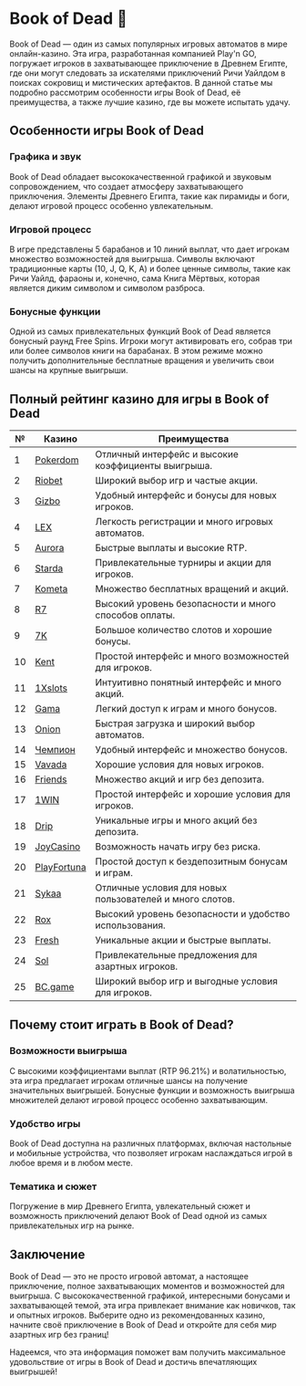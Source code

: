 # Book of Dead 🎰

Book of Dead — один из самых популярных игровых автоматов в мире онлайн-казино. Эта игра, разработанная компанией Play'n GO, погружает игроков в захватывающее приключение в Древнем Египте, где они могут следовать за искателями приключений Ричи Уайлдом в поисках сокровищ и мистических артефактов. В данной статье мы подробно рассмотрим особенности игры Book of Dead, её преимущества, а также лучшие казино, где вы можете испытать удачу.

## Особенности игры Book of Dead

### Графика и звук
Book of Dead обладает высококачественной графикой и звуковым сопровождением, что создает атмосферу захватывающего приключения. Элементы Древнего Египта, такие как пирамиды и боги, делают игровой процесс особенно увлекательным.

### Игровой процесс
В игре представлены 5 барабанов и 10 линий выплат, что дает игрокам множество возможностей для выигрыша. Символы включают традиционные карты (10, J, Q, K, A) и более ценные символы, такие как Ричи Уайлд, фараоны и, конечно, сама Книга Мёртвых, которая является диким символом и символом разброса.

### Бонусные функции
Одной из самых привлекательных функций Book of Dead является бонусный раунд Free Spins. Игроки могут активировать его, собрав три или более символов книги на барабанах. В этом режиме можно получить дополнительные бесплатные вращения и увеличить свои шансы на крупные выигрыши.

## Полный рейтинг казино для игры в Book of Dead

| №  | Казино        | Преимущества                                                |
|----|---------------|------------------------------------------------------------|
| 1  | [Pokerdom](https://brandplay.link/4k77v2yx)  | Отличный интерфейс и высокие коэффициенты выигрыша.      |
| 2  | [Riobet](https://brandplay.link/7xBLTPyj)     | Широкий выбор игр и частые акции.                        |
| 3  | [Gizbo](https://brandplay.link/bprXw4YV)      | Удобный интерфейс и бонусы для новых игроков.            |
| 4  | [LEX](https://brandplay.link/zW4hdDFV)        | Легкость регистрации и много игровых автоматов.           |
| 5  | [Aurora](https://10trafic-stat2.com/click/668546556bcc6313411604bd/6766/13032/subaccount) | Быстрые выплаты и высокие RTP.                            |
| 6  | [Starda](https://brandplay.link/fB7xwRFL)     | Привлекательные турниры и акции для игроков.             |
| 7  | [Kometa](https://brandplay.link/8ZymQJV8)      | Множество бесплатных вращений и акций.                   |
| 8  | [R7](https://brandplay.link/bMd3Yjsw)          | Высокий уровень безопасности и много способов оплаты.     |
| 9  | [7K](https://brandplay.link/BvQyFShp)          | Большое количество слотов и хорошие бонусы.               |
| 10 | [Kent](https://brandplay.link/Fv2WP3js)        | Простой интерфейс и много возможностей для игроков.      |
| 11 | [1Xslots](https://brandplay.link/hSB1khtr)     | Интуитивно понятный интерфейс и много акций.             |
| 12 | [Gama](https://brandplay.link/j6NMKsDz)        | Легкий доступ к играм и много бонусов.                   |
| 13 | [Onion](https://brandplay.link/zBGRVpQ9)       | Быстрая загрузка и широкий выбор автоматов.               |
| 14 | [Чемпион](https://temon-gter.cfd/go/lRq?p80412p304504pcc44t17455) | Удобный интерфейс и множество бонусов.                    |
| 15 | [Vavada](https://vavadapartner.pro/?promo=ea5c9275-6854-4505-94fc-95ab18221945-linkb2) | Хорошие условия для новых игроков.                        |
| 16 | [Friends](https://gofriends.vc/linkb2)         | Множество акций и игр без депозита.                      |
| 17 | [1WIN](https://brandplay.link/smXVpBbG)        | Простой интерфейс и хорошие условия для игроков.         |
| 18 | [Drip](https://drp-ircp01.com/c07e6a3db)       | Уникальные игры и много акций без депозита.              |
| 19 | [JoyCasino](https://rpc30.call2me.pro/?/ru/registration?apkpop=0&partner=p24970p3291217pc98f) | Возможность начать игру без риска.                        |
| 20 | [PlayFortuna](https://fortunapromo.net/alt/playfortuna/registration?0dc4a9362a71feb7e3f165fb8e766f70) | Простой доступ к бездепозитным бонусам и играм.          |
| 21 | [Sykaa](https://s-two-way.com/?source=linkb2&pid=30697) | Отличные условия для новых пользователей и много слотов.  |
| 22 | [Rox](https://rox-pvwfpjgcxe.com/cb1ee18a5)     | Высокий уровень безопасности и удобство использования.    |
| 23 | [Fresh](https://fresh-eumwkxwao.com/c3f7b485d)  | Уникальные акции и быстрые выплаты.                       |
| 24 | [Sol](https://sol-mmtdzfbaco.com/cb2415bca)     | Привлекательные предложения для азартных игроков.         |
| 25 | [BC.game](https://partnerbcgame.com/dcc53d441)  | Широкий выбор игр и выгодные условия для игроков.       |

## Почему стоит играть в Book of Dead?

### Возможности выигрыша
С высокими коэффициентами выплат (RTP 96.21%) и волатильностью, эта игра предлагает игрокам отличные шансы на получение значительных выигрышей. Бонусные функции и возможность выигрыша множителей делают игровой процесс особенно захватывающим.

### Удобство игры
Book of Dead доступна на различных платформах, включая настольные и мобильные устройства, что позволяет игрокам наслаждаться игрой в любое время и в любом месте.

### Тематика и сюжет
Погружение в мир Древнего Египта, увлекательный сюжет и возможность приключений делают Book of Dead одной из самых привлекательных игр на рынке.

## Заключение

Book of Dead — это не просто игровой автомат, а настоящее приключение, полное захватывающих моментов и возможностей для выигрыша. С высококачественной графикой, интересными бонусами и захватывающей темой, эта игра привлекает внимание как новичков, так и опытных игроков. Выберите одно из рекомендованных казино, начните своё приключение в Book of Dead и откройте для себя мир азартных игр без границ!

Надеемся, что эта информация поможет вам получить максимальное удовольствие от игры в Book of Dead и достичь впечатляющих выигрышей!
